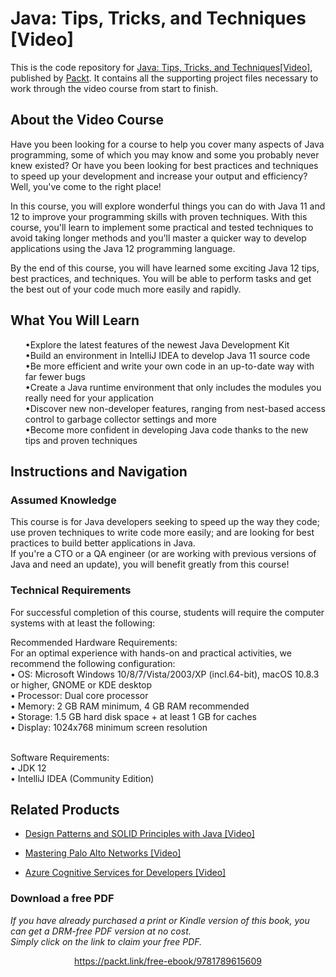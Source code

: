 # Java: Tips, Tricks, and Techniques [Video]
This is the code repository for [Java: Tips, Tricks, and Techniques[Video]]( https://www.packtpub.com/programming/java-tips-tricks-and-techniques-video), published by [Packt](https://www.packtpub.com/?utm_source=github). It contains all the supporting project files necessary to work through the video course from start to finish.
## About the Video Course
Have you been looking for a course to help you cover many aspects of Java programming, some of which you may know and some you probably never knew existed? Or have you been looking for best practices and techniques to speed up your development and increase your output and efficiency? Well, you've come to the right place!

In this course, you will explore wonderful things you can do with Java 11 and 12 to improve your programming skills with proven techniques. With this course, you'll learn to implement some practical and tested techniques to avoid taking longer methods and you'll master a quicker way to develop applications using the Java 12 programming language.

By the end of this course, you will have learned some exciting Java 12 tips, best practices, and techniques. You will be able to perform tasks and get the best out of your code much more easily and rapidly.
<H2>What You Will Learn</H2>
<DIV class>

<UL>
•Explore the latest features of the newest Java Development Kit <br/>
•Build an environment in IntelliJ IDEA to develop Java 11 source code <br/>
•Be more efficient and write your own code in an up-to-date way with far fewer bugs <br/>
•Create a Java runtime environment that only includes the modules you really need for your application <br/>
•Discover new non-developer features, ranging from nest-based access control to garbage collector settings and more <br/>
•Become more confident in developing Java code thanks to the new tips and proven techniques <br/>
</LI></UL></DIV>

## Instructions and Navigation
### Assumed Knowledge
This course is for Java developers seeking to speed up the way they code; use proven techniques to write code more easily; and are looking for best practices to build better applications in Java.<br/>
If you're a CTO or a QA engineer (or are working with previous versions of Java and need an update), you will benefit greatly from this course!

### Technical Requirements <br/>
For successful completion of this course, students will require the computer systems with at least the following:<br/>

Recommended Hardware Requirements:<br/>
For an optimal experience with hands-on and practical activities, we recommend the following configuration:<br/>
•	OS: Microsoft Windows 10/8/7/Vista/2003/XP (incl.64-bit), macOS 10.8.3 or higher, GNOME or KDE desktop<br/>
•	Processor: Dual core processor<br/>
•	Memory:  2 GB RAM minimum, 4 GB RAM recommended<br/>
•	Storage: 1.5 GB hard disk space + at least 1 GB for caches<br/>
•	Display: 1024x768 minimum screen resolution<br/><br/>

Software Requirements:<br/>
•	JDK 12<br/>
•	IntelliJ IDEA (Community Edition) <br/>

## Related Products
* [Design Patterns and SOLID Principles with Java [Video]](https://www.packtpub.com/programming/design-patterns-and-solid-principles-with-java-video)

* [Mastering Palo Alto Networks [Video]](https://www.packtpub.com/networking-and-servers/mastering-palo-alto-networks-video)

* [Azure Cognitive Services for Developers [Video]](https://www.packtpub.com/application-development/azure-cognitive-services-developers-video)
### Download a free PDF

 <i>If you have already purchased a print or Kindle version of this book, you can get a DRM-free PDF version at no cost.<br>Simply click on the link to claim your free PDF.</i>
<p align="center"> <a href="https://packt.link/free-ebook/9781789615609">https://packt.link/free-ebook/9781789615609 </a> </p>